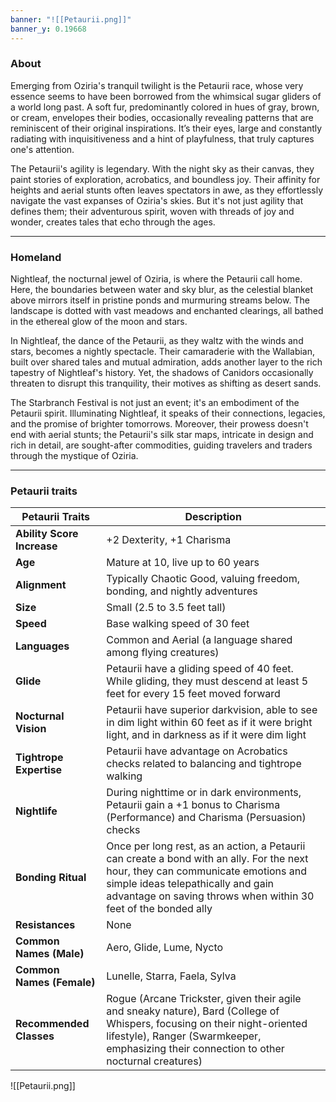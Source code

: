 ```yaml
---
banner: "![[Petaurii.png]]"
banner_y: 0.19668
---
```

### About

Emerging from Oziria's tranquil twilight is the Petaurii race, whose very essence seems to have been borrowed from the whimsical sugar gliders of a world long past. A soft fur, predominantly colored in hues of gray, brown, or cream, envelopes their bodies, occasionally revealing patterns that are reminiscent of their original inspirations. It’s their eyes, large and constantly radiating with inquisitiveness and a hint of playfulness, that truly captures one's attention.

The Petaurii's agility is legendary. With the night sky as their canvas, they paint stories of exploration, acrobatics, and boundless joy. Their affinity for heights and aerial stunts often leaves spectators in awe, as they effortlessly navigate the vast expanses of Oziria's skies. But it's not just agility that defines them; their adventurous spirit, woven with threads of joy and wonder, creates tales that echo through the ages.

-----
### Homeland

Nightleaf, the nocturnal jewel of Oziria, is where the Petaurii call home. Here, the boundaries between water and sky blur, as the celestial blanket above mirrors itself in pristine ponds and murmuring streams below. The landscape is dotted with vast meadows and enchanted clearings, all bathed in the ethereal glow of the moon and stars.

In Nightleaf, the dance of the Petaurii, as they waltz with the winds and stars, becomes a nightly spectacle. Their camaraderie with the Wallabian, built over shared tales and mutual admiration, adds another layer to the rich tapestry of Nightleaf's history. Yet, the shadows of Canidors occasionally threaten to disrupt this tranquility, their motives as shifting as desert sands.

The Starbranch Festival is not just an event; it's an embodiment of the Petaurii spirit. Illuminating Nightleaf, it speaks of their connections, legacies, and the promise of brighter tomorrows. Moreover, their prowess doesn't end with aerial stunts; the Petaurii's silk star maps, intricate in design and rich in detail, are sought-after commodities, guiding travelers and traders through the mystique of Oziria.

-----
### Petaurii traits

|**Petaurii Traits**|**Description**|
|---|---|
|**Ability Score Increase**|+2 Dexterity, +1 Charisma|
|**Age**|Mature at 10, live up to 60 years|
|**Alignment**|Typically Chaotic Good, valuing freedom, bonding, and nightly adventures|
|**Size**|Small (2.5 to 3.5 feet tall)|
|**Speed**|Base walking speed of 30 feet|
|**Languages**|Common and Aerial (a language shared among flying creatures)|
|**Glide**|Petaurii have a gliding speed of 40 feet. While gliding, they must descend at least 5 feet for every 15 feet moved forward|
|**Nocturnal Vision**|Petaurii have superior darkvision, able to see in dim light within 60 feet as if it were bright light, and in darkness as if it were dim light|
|**Tightrope Expertise**|Petaurii have advantage on Acrobatics checks related to balancing and tightrope walking|
|**Nightlife**|During nighttime or in dark environments, Petaurii gain a +1 bonus to Charisma (Performance) and Charisma (Persuasion) checks|
|**Bonding Ritual**|Once per long rest, as an action, a Petaurii can create a bond with an ally. For the next hour, they can communicate emotions and simple ideas telepathically and gain advantage on saving throws when within 30 feet of the bonded ally|
|**Resistances**|None|
|**Common Names (Male)**|Aero, Glide, Lume, Nycto|
|**Common Names (Female)**|Lunelle, Starra, Faela, Sylva|
|**Recommended Classes**|Rogue (Arcane Trickster, given their agile and sneaky nature), Bard (College of Whispers, focusing on their night-oriented lifestyle), Ranger (Swarmkeeper, emphasizing their connection to other nocturnal creatures)|

![[Petaurii.png]]